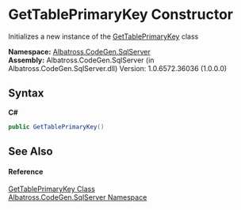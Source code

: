 # GetTablePrimaryKey Constructor 
 

Initializes a new instance of the <a href="248AC583">GetTablePrimaryKey</a> class

**Namespace:**&nbsp;<a href="9727DDEC">Albatross.CodeGen.SqlServer</a><br />**Assembly:**&nbsp;Albatross.CodeGen.SqlServer (in Albatross.CodeGen.SqlServer.dll) Version: 1.0.6572.36036 (1.0.0.0)

## Syntax

**C#**<br />
``` C#
public GetTablePrimaryKey()
```


## See Also


#### Reference
<a href="248AC583">GetTablePrimaryKey Class</a><br /><a href="9727DDEC">Albatross.CodeGen.SqlServer Namespace</a><br />